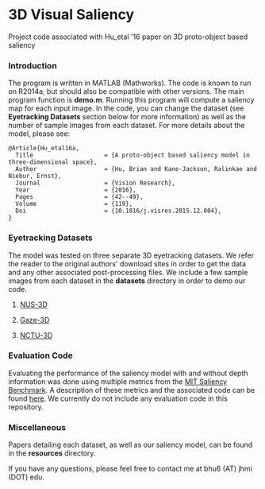 # 3D Visual Saliency
Project code associated with Hu_etal '16 paper on 3D proto-object based saliency

### Introduction

The program is written in MATLAB (Mathworks). The code is known to run on R2014a, but should also be compatible with other versions. The main program function is **demo.m**. Running this program will compute a saliency map for each input image. In the code, you can change the dataset (see **Eyetracking Datasets** section below for more information) as well as the number of sample images from each dataset. For more details about the model, please see:

    @Article{Hu_etal16a,
      Title                    = {A proto-object based saliency model in three-dimensional space},
      Author                   = {Hu, Brian and Kane-Jackson, Ralinkae and Niebur, Ernst},
      Journal                  = {Vision Research},
      Year                     = {2016},
      Pages                    = {42--49},
      Volume                   = {119},
      Doi                      = {10.1016/j.visres.2015.12.004},
    }


### Eyetracking Datasets

The model was tested on three separate 3D eyetracking datasets. We refer the reader to the original authors' download sites in order to get the data and any other associated post-processing files. We include a few sample images from each dataset in the **datasets** directory in order to demo our code.

1. [NUS-3D](https://sites.google.com/site/vantam/nus3d-saliency-dataset)

2. [Gaze-3D](http://ivc.univ-nantes.fr/en/databases/3D_Gaze/)

3. [NCTU-3D](http://shallowdown.wixsite.com/chih-yao-ma/nctu-3dfixation-database)

### Evaluation Code

Evaluating the performance of the saliency model with and without depth information was done using multiple metrics from the [MIT Saliency Benchmark](http://saliency.mit.edu/home.html). A description of these metrics and the associated code can be found [here](https://github.com/cvzoya/saliency). We currently do not include any evaluation code in this repository.

### Miscellaneous

Papers detailing each dataset, as well as our saliency model, can be found in the **resources** directory.

If you have any questions, please feel free to contact me at bhu6 (AT) jhmi (DOT) edu.
